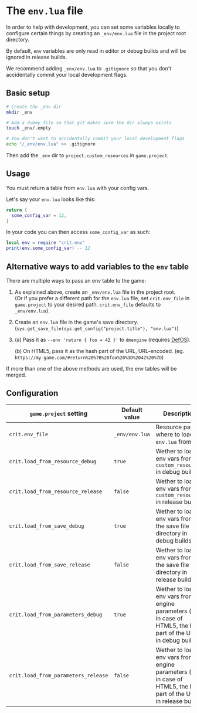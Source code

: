 # The `env.lua` file

In order to help with development, you can set some variables locally to
configure certain things by creating an `_env/env.lua` file in the project root directory.

By default, `env` variables are only read in editor or debug builds and will be
ignored in release builds.

We recommend adding `_env/env.lua` to `.gitignore` so that you don't accidentally
commit your local development flags.

## Basic setup

```bash
# Create the _env dir
mkdir _env

# Add a dummy file so that git makes sure the dir always exists
touch _env/.empty  

# You don't want to accidentally commit your local development flags
echo "/_env/env.lua" >> .gitignore
```

Then add the `_env` dir to `project.custom_resources` in `game.project`.

## Usage

You must return a table from `env.lua` with your config vars.

Let's say your `env.lua` looks like this:

```lua
return {
  some_config_var = 12,
}
```

In your code you can then access `some_config_var` as such:

```lua
local env = require "crit.env"
print(env.some_config_var) -- 12
```

## Alternative ways to add variables to the `env` table

There are multiple ways to pass an env table to the game:

1. As explained above, create an `_env/env.lua` file in the project root.  
  (Or if you prefer a different path for the `env.lua` file, set `crit.env_file` in `game.project` to your desired path. `crit.env_file` defaults to `_env/env.lua`).

2. Create an `env.lua` file in the game's save directory.
(`sys.get_save_file(sys.get_config("project.title"), "env.lua")`)

3. (a) Pass it as `--env 'return { foo = 42 }'` to `dmengine` (requires [DefOS]).

    (b) On HTML5, pass it as the hash part of the URL, URL-encoded. (eg. `https://my-game.com/#return%20%7B%20foo%20%3D%2042%20%7D`)

[DefOS]: (https://github.com/subsoap/defos)

If more than one of the above methods are used, the env tables will be merged.

## Configuration

|`game.project` setting|Default value|Description|
|-|-|-|
|`crit.env_file`|`_env/env.lua`|Resource path where to load `env.lua` from.|
|`crit.load_from_resource_debug`|`true`|Wether to load env vars from `custom_resources` in debug builds.|
|`crit.load_from_resource_release`|`false`|Wether to load env vars from `custom_resources` in release builds.|
|`crit.load_from_save_debug`|`true`|Wether to load env vars from the save file directory in debug builds.|
|`crit.load_from_save_release`|`false`|Wether to load env vars from the save file directory in release builds.|
|`crit.load_from_parameters_debug`|`true`|Wether to load env vars from engine parameters (or, in case of HTML5, the hash part of the URL) in debug builds.|
|`crit.load_from_parameters_release`|`false`|Wether to load env vars from engine parameters (or, in case of HTML5, the hash part of the URL) in release builds.|

